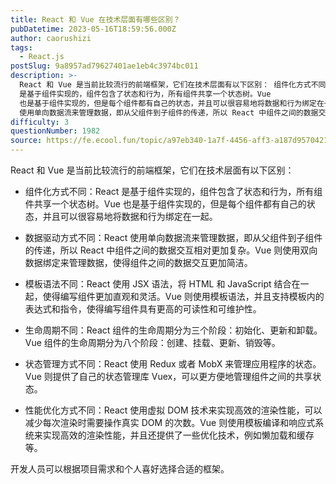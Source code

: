 ```yaml
---
title: React 和 Vue 在技术层面有哪些区别？
pubDatetime: 2023-05-16T18:59:56.000Z
author: caorushizi
tags:
  - React.js
postSlug: 9a8957ad79627401ae1eb4c3974bc011
description: >-
  React 和 Vue 是当前比较流行的前端框架，它们在技术层面有以下区别： 组件化方式不同：React
  是基于组件实现的，组件包含了状态和行为，所有组件共享一个状态树。Vue
  也是基于组件实现的，但是每个组件都有自己的状态，并且可以很容易地将数据和行为绑定在一起。 数据驱动方式不同：React
  使用单向数据流来管理数据，即从父组件到子组件的传递，所以 React 中组件之间的数据交互相对更加复杂
difficulty: 3
questionNumber: 1982
source: https://fe.ecool.fun/topic/a97eb340-1a7f-4456-aff3-a187d9570421
---
```


React 和 Vue 是当前比较流行的前端框架，它们在技术层面有以下区别：

- 组件化方式不同：React 是基于组件实现的，组件包含了状态和行为，所有组件共享一个状态树。Vue 也是基于组件实现的，但是每个组件都有自己的状态，并且可以很容易地将数据和行为绑定在一起。

- 数据驱动方式不同：React 使用单向数据流来管理数据，即从父组件到子组件的传递，所以 React 中组件之间的数据交互相对更加复杂。Vue 则使用双向数据绑定来管理数据，使得组件之间的数据交互更加简洁。

- 模板语法不同：React 使用 JSX 语法，将 HTML 和 JavaScript 结合在一起，使得编写组件更加直观和灵活。Vue 则使用模板语法，并且支持模板内的表达式和指令，使得编写组件具有更高的可读性和可维护性。

- 生命周期不同：React 组件的生命周期分为三个阶段：初始化、更新和卸载。Vue 组件的生命周期分为八个阶段：创建、挂载、更新、销毁等。

- 状态管理方式不同：React 使用 Redux 或者 MobX 来管理应用程序的状态。Vue 则提供了自己的状态管理库 Vuex，可以更方便地管理组件之间的共享状态。

- 性能优化方式不同：React 使用虚拟 DOM 技术来实现高效的渲染性能，可以减少每次渲染时需要操作真实 DOM 的次数。Vue 则使用模板编译和响应式系统来实现高效的渲染性能，并且还提供了一些优化技术，例如懒加载和缓存等。

开发人员可以根据项目需求和个人喜好选择合适的框架。
